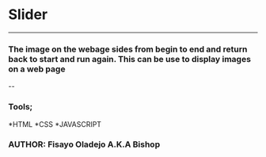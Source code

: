 # Slider
---
### The image on the webage sides from begin to end and return back to start and run again. This can be use to display images on a web page
--
### Tools;
*HTML
*CSS
*JAVASCRIPT
### AUTHOR: Fisayo Oladejo A.K.A Bishop 
